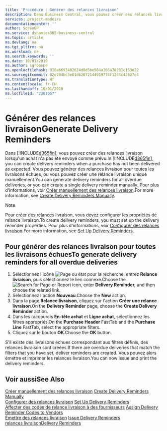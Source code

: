 ```yaml
---
title: 'Procédure : Générer des relances livraison'
description: Dans Business Central, vous pouvez créer des relances livraison lorsqu'un achat n'a pas été envoyé comme prévu. Vous pouvez générer des relances livraison pour toutes les livraisons échues, ou vous pouvez créer une relance livraison unique manuellement.
services: project-madeira
documentationcenter: ''
author: SorenGP
ms.service: dynamics365-business-central
ms.topic: article
ms.devlang: na
ms.tgt_pltfrm: na
ms.workload: na
ms.search.keywords: ''
ms.date: 10/01/2019
ms.author: sgroespe
ms.openlocfilehash: 918a6693402624d8d5be584a166a78281c153e22
ms.sourcegitcommit: 02e704bc3e01d62072144919774f1244c42827e4
ms.translationtype: HT
ms.contentlocale: fr-CH
ms.lasthandoff: 10/01/2019
ms.locfileid: "2301057"
---
```

# <a name="generate-delivery-reminders"></a><span data-ttu-id="a48fb-104">Générer des relances livraison</span><span class="sxs-lookup"><span data-stu-id="a48fb-104">Generate Delivery Reminders</span></span>
<span data-ttu-id="a48fb-105">Dans [!INCLUDE[d365fin](../../includes/d365fin_md.md)], vous pouvez créer des relances livraison lorsqu'un achat n'a pas été envoyé comme prévu.</span><span class="sxs-lookup"><span data-stu-id="a48fb-105">In [!INCLUDE[d365fin](../../includes/d365fin_md.md)], you can create delivery reminders when a purchase has not been delivered as expected.</span></span> <span data-ttu-id="a48fb-106">Vous pouvez générer des relances livraison pour toutes les livraisons échues, ou vous pouvez créer une relance livraison unique manuellement.</span><span class="sxs-lookup"><span data-stu-id="a48fb-106">You can generate delivery reminders for all overdue deliveries, or you can create a single delivery reminder manually.</span></span> <span data-ttu-id="a48fb-107">Pour plus d'informations, voir [Créer manuellement des relances livraison](how-to-create-delivery-reminders-manually.md).</span><span class="sxs-lookup"><span data-stu-id="a48fb-107">For more information, see [Create Delivery Reminders Manually](how-to-create-delivery-reminders-manually.md).</span></span>  

> [!NOTE]  
>  <span data-ttu-id="a48fb-108">Pour créer des relances livraison, vous devez configurer les propriétés de relance livraison.</span><span class="sxs-lookup"><span data-stu-id="a48fb-108">To create delivery reminders, you must set up the delivery reminder properties.</span></span> <span data-ttu-id="a48fb-109">Pour plus d'informations, voir [Configurer des relances livraison](how-to-set-up-delivery-reminders.md).</span><span class="sxs-lookup"><span data-stu-id="a48fb-109">For more information, see [Set Up Delivery Reminders](how-to-set-up-delivery-reminders.md).</span></span>  

## <a name="to-generate-delivery-reminders-for-all-overdue-deliveries"></a><span data-ttu-id="a48fb-110">Pour générer des relances livraison pour toutes les livraisons échues</span><span class="sxs-lookup"><span data-stu-id="a48fb-110">To generate delivery reminders for all overdue deliveries</span></span>  

1.  <span data-ttu-id="a48fb-111">Sélectionnez l'icône ![Page ou état pour la recherche](../../media/ui-search/search_small.png "Page ou état pour la recherche"), entrez **Relance livraison**, puis sélectionnez le lien connexe.</span><span class="sxs-lookup"><span data-stu-id="a48fb-111">Choose the ![Search for Page or Report](../../media/ui-search/search_small.png "Search for Page or Report icon") icon, enter **Delivery Reminder**, and then choose the related link.</span></span>  
2.  <span data-ttu-id="a48fb-112">Sélectionnez l'action **Nouveau**.</span><span class="sxs-lookup"><span data-stu-id="a48fb-112">Choose the **New** action.</span></span>  
3.  <span data-ttu-id="a48fb-113">Dans la page **Relance livraison**, cliquez sur l'action **Créer une relance livraison**.</span><span class="sxs-lookup"><span data-stu-id="a48fb-113">On the **Delivery Reminder** page, choose the **Create Delivery Reminder** action.</span></span>  
4.  <span data-ttu-id="a48fb-114">Dans les raccourcis **En-tête achat** et **Ligne achat**, sélectionnez les filtres appropriés.</span><span class="sxs-lookup"><span data-stu-id="a48fb-114">On the **Purchase Header** FastTab and the **Purchase Line** FastTab, select the appropriate filters.</span></span>  
5.  <span data-ttu-id="a48fb-115">Cliquez sur le bouton **OK**.</span><span class="sxs-lookup"><span data-stu-id="a48fb-115">Choose the **OK** button.</span></span>  

<span data-ttu-id="a48fb-116">S'il existe des livraisons échues correspondant aux filtres définis, des relances livraison sont créées.</span><span class="sxs-lookup"><span data-stu-id="a48fb-116">If there are overdue deliveries that match the filters that you have set, deliver reminders are created.</span></span> <span data-ttu-id="a48fb-117">Vous pouvez alors émettre et imprimer les relances livraison.</span><span class="sxs-lookup"><span data-stu-id="a48fb-117">You can now issue and print the delivery reminders.</span></span>  

## <a name="see-also"></a><span data-ttu-id="a48fb-118">Voir aussi</span><span class="sxs-lookup"><span data-stu-id="a48fb-118">See Also</span></span>  
 <span data-ttu-id="a48fb-119">[Créer manuellement des relances livraison](how-to-create-delivery-reminders-manually.md) </span><span class="sxs-lookup"><span data-stu-id="a48fb-119">[Create Delivery Reminders Manually](how-to-create-delivery-reminders-manually.md) </span></span>  
 <span data-ttu-id="a48fb-120">[Configurer des relances livraison](how-to-set-up-delivery-reminders.md) </span><span class="sxs-lookup"><span data-stu-id="a48fb-120">[Set Up Delivery Reminders](how-to-set-up-delivery-reminders.md) </span></span>  
 <span data-ttu-id="a48fb-121">[Affecter des codes de relance livraison à des fournisseurs](how-to-assign-delivery-reminder-codes-to-vendors.md) </span><span class="sxs-lookup"><span data-stu-id="a48fb-121">[Assign Delivery Reminder Codes to Vendors](how-to-assign-delivery-reminder-codes-to-vendors.md) </span></span>  
 <span data-ttu-id="a48fb-122">[Émettre des relances livraison](how-to-issue-delivery-reminders.md) </span><span class="sxs-lookup"><span data-stu-id="a48fb-122">[Issue Delivery Reminders](how-to-issue-delivery-reminders.md) </span></span>  
 [<span data-ttu-id="a48fb-123">relances livraison</span><span class="sxs-lookup"><span data-stu-id="a48fb-123">Delivery Reminders</span></span>](delivery-reminders.md)
